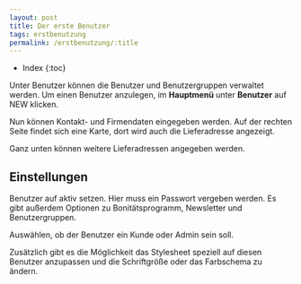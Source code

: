 ```yaml
---
layout: post
title: Der erste Benutzer
tags: erstbenutzung
permalink: /erstbenutzung/:title
---
```



+ Index
{:toc}


Unter Benutzer können die Benutzer und Benutzergruppen verwaltet werden. Um einen Benutzer anzulegen, im **Hauptmenü** unter **Benutzer** auf NEW klicken.


Nun können Kontakt- und Firmendaten eingegeben werden. Auf der rechten Seite findet sich eine Karte, dort wird auch die Lieferadresse angezeigt. 


Ganz unten können weitere Lieferadressen angegeben werden. 


## Einstellungen


Benutzer auf aktiv setzen. Hier muss ein Passwort vergeben werden.
Es gibt außerdem Optionen zu Bonitätsprogramm, Newsletter und Benutzergruppen.


Auswählen, ob der Benutzer ein Kunde oder Admin sein soll.


Zusätzlich gibt es die Möglichkeit das Stylesheet speziell auf diesen Benutzer anzupassen und die Schriftgröße oder das Farbschema zu ändern.
